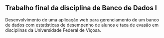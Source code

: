 ## Trabalho final da disciplina de Banco de Dados I
Desenvolvimento de uma aplicação web para gerenciamento de um banco de dados com estatísticas de desempenho de alunos e taxa de evasão em disciplinas da Universidade Federal de Viçosa.
